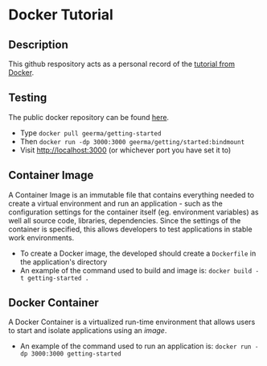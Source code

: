 # Docker Tutorial

## Description

This github respository acts as a personal record of the [tutorial from Docker](https://docs.docker.com/get-started/02_our_app/). 

## Testing

The public docker repository can be found [here](https://hub.docker.com/r/geerma/getting-started). 

- Type ```docker pull geerma/getting-started```
- Then ```docker run -dp 3000:3000 geerma/getting/started:bindmount```
- Visit [http://localhost:3000](http://localhost:3000) (or whichever port you have set it to)

## Container Image

A Container Image is an immutable file that contains everything needed to create a virtual environment and run an application - such as the configuration settings for the container itself (eg. environment variables) as well all source code, libraries, dependencies. Since the settings of the container is specified, this allows developers to test applications in stable work environments.

- To create a Docker image, the developed should create a ```Dockerfile``` in  the application's directory
- An example of the command used to build and image is: ```docker build -t getting-started .```

## Docker Container

A Docker Container is a virtualized run-time environment that allows users to start and isolate applications using an *image*. 

- An example of the command used to run an application is: ```docker run -dp 3000:3000 getting-started```



